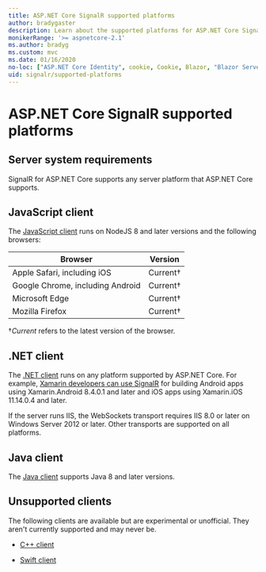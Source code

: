 ```yaml
---
title: ASP.NET Core SignalR supported platforms
author: bradygaster
description: Learn about the supported platforms for ASP.NET Core SignalR.
monikerRange: '>= aspnetcore-2.1'
ms.author: bradyg
ms.custom: mvc
ms.date: 01/16/2020
no-loc: ["ASP.NET Core Identity", cookie, Cookie, Blazor, "Blazor Server", "Blazor WebAssembly", "Identity", "Let's Encrypt", Razor, SignalR]
uid: signalr/supported-platforms
---
```

# ASP.NET Core SignalR supported platforms

## Server system requirements

SignalR for ASP.NET Core supports any server platform that ASP.NET Core supports.

## JavaScript client

The [JavaScript client](xref:signalr/javascript-client) runs on NodeJS 8 and later versions and the following browsers:

| Browser                          | Version         |
| -------------------------------- | --------------- |
| Apple Safari, including iOS      | Current&dagger; |
| Google Chrome, including Android | Current&dagger; |
| Microsoft Edge                   | Current&dagger; |
| Mozilla Firefox                  | Current&dagger; |

&dagger;*Current* refers to the latest version of the browser.

## .NET client

The [.NET client](xref:signalr/dotnet-client) runs on any platform supported by ASP.NET Core. For example, [Xamarin developers can use SignalR](https://github.com/aspnet/Announcements/issues/305) for building Android apps using Xamarin.Android 8.4.0.1 and later and iOS apps using Xamarin.iOS 11.14.0.4 and later.

If the server runs IIS, the WebSockets transport requires IIS 8.0 or later on Windows Server 2012 or later. Other transports are supported on all platforms.

## Java client

The [Java client](xref:signalr/java-client) supports Java 8 and later versions.

## Unsupported clients

The following clients are available but are experimental or unofficial. They aren't currently supported and may never be.

* [C++ client](https://github.com/aspnet/SignalR-Client-Cpp)

* [Swift client](https://github.com/moozzyk/SignalR-Client-Swift)
